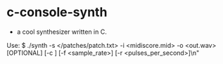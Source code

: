# c-console-synth
<ul>
  <li>a cool synthesizer written in C. </li>
</ul>


Use: $ ./synth -s </patches/patch.txt> -i <midiscore.mid> -o <out.wav> [OPTIONAL] [-c <channel>] [-f <sample_rate>] [-r <pulses_per_second>]\n"


